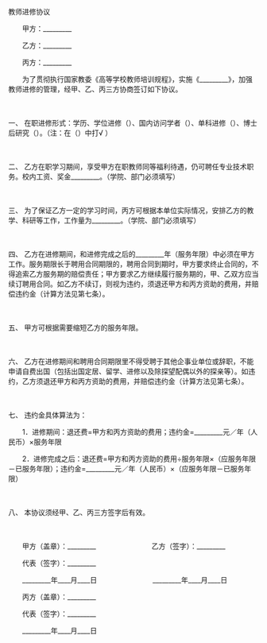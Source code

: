 



教师进修协议



 

　　甲方：_________　　

　　乙方：_________　　

　　丙方：_________　　

　　为了贯彻执行国家教委《高等学校教师培训规程》，实施《_________》，加强教师进修的管理，经甲、乙、丙三方协商签订如下协议。

　　

一、
在职进修形式：学历、学位进修（）、国内访问学者（）、单科进修（）、博士后研究（）。（注：在（）中打√ ）

　　

二、
乙方在职学习期间，享受甲方在职教师同等福利待遇，仍可聘任专业技术职务。校内工资、奖金_________。（学院、部门必须填写）

　　

三、
为了保证乙方一定的学习时间，丙方可根据本单位实际情况，安排乙方的教学、科研等工作，工作量为_________。（学院、部门必须填写）

　　

四、
乙方在进修期间，和进修完成之后的_________年（服务年限）中必须在甲方工作。服务期限长于聘用合同期限的，聘用合同到期时，甲方要求终止合同的，不得追索乙方服务期的赔偿责任；甲方要求乙方继续履行服务期的，甲、乙双方应当续订聘用合同。如乙方不续订，则视为违约，须退还甲方和丙方资助的费用，并赔偿违约金（计算方法见第七条）。

　　

五、
甲方可根据需要缩短乙方的服务年限。

　　

六、
乙方在进修期间和聘用合同期限里不得受聘于其他企事业单位或辞职，不能申请自费出国（包括出国定居、留学、进修以及除探望配偶以外的探亲等）。如违约，乙方须退还甲方和丙方资助的费用，并赔偿违约金（计算方法见第七条）。

　　

七、
违约金具体算法为：

　　1．进修期间：退还费=甲方和丙方资助的费用；违约金=_________元／年（人民币）×服务年限

　　2．进修完成之后：退还费=甲方和丙方资助的费用÷服务年限×（应服务年限－已服务年限）；违约金=_________元／年（人民币）×（应服务年限－已服务年限）

　　

八、
本协议须经甲、乙、丙三方签字后有效。

　　

　　甲方（盖章）：_________　　　　　　　　乙方（签字）：_________　　

　　代表（签字）：_________　　

　　_________年____月____日　　　　　　　　_________年____月____日　　

　　丙方（盖章）：_________　　

　　代表（签字）：_________　　 

　　_________年____月____日